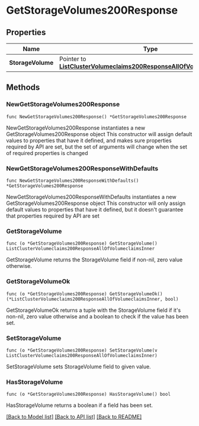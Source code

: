 # GetStorageVolumes200Response

## Properties

Name | Type | Description | Notes
------------ | ------------- | ------------- | -------------
**StorageVolume** | Pointer to [**ListClusterVolumeclaims200ResponseAllOfVolumeclaimsInner**](ListClusterVolumeclaims200ResponseAllOfVolumeclaimsInner.md) |  | [optional] 

## Methods

### NewGetStorageVolumes200Response

`func NewGetStorageVolumes200Response() *GetStorageVolumes200Response`

NewGetStorageVolumes200Response instantiates a new GetStorageVolumes200Response object
This constructor will assign default values to properties that have it defined,
and makes sure properties required by API are set, but the set of arguments
will change when the set of required properties is changed

### NewGetStorageVolumes200ResponseWithDefaults

`func NewGetStorageVolumes200ResponseWithDefaults() *GetStorageVolumes200Response`

NewGetStorageVolumes200ResponseWithDefaults instantiates a new GetStorageVolumes200Response object
This constructor will only assign default values to properties that have it defined,
but it doesn't guarantee that properties required by API are set

### GetStorageVolume

`func (o *GetStorageVolumes200Response) GetStorageVolume() ListClusterVolumeclaims200ResponseAllOfVolumeclaimsInner`

GetStorageVolume returns the StorageVolume field if non-nil, zero value otherwise.

### GetStorageVolumeOk

`func (o *GetStorageVolumes200Response) GetStorageVolumeOk() (*ListClusterVolumeclaims200ResponseAllOfVolumeclaimsInner, bool)`

GetStorageVolumeOk returns a tuple with the StorageVolume field if it's non-nil, zero value otherwise
and a boolean to check if the value has been set.

### SetStorageVolume

`func (o *GetStorageVolumes200Response) SetStorageVolume(v ListClusterVolumeclaims200ResponseAllOfVolumeclaimsInner)`

SetStorageVolume sets StorageVolume field to given value.

### HasStorageVolume

`func (o *GetStorageVolumes200Response) HasStorageVolume() bool`

HasStorageVolume returns a boolean if a field has been set.


[[Back to Model list]](../README.md#documentation-for-models) [[Back to API list]](../README.md#documentation-for-api-endpoints) [[Back to README]](../README.md)


